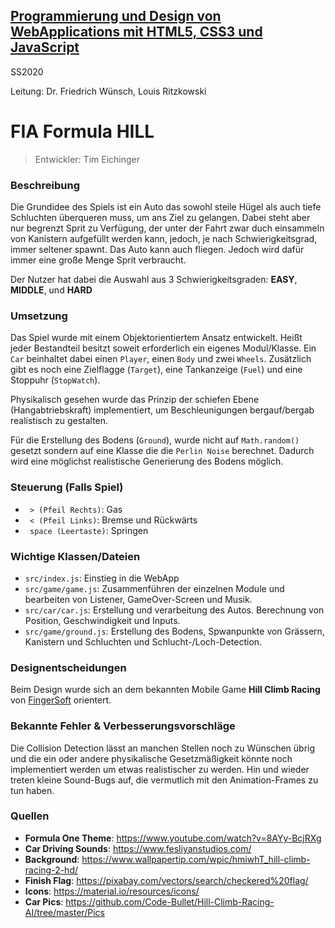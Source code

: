 ## [Programmierung und Design von WebApplications mit HTML5, CSS3 und JavaScript](https://lsf.uni-regensburg.de/qisserver/rds?state=verpublish&status=init&vmfile=no&publishid=158883&moduleCall=webInfo&publishConfFile=webInfo&publishSubDir=veranstaltung) ##

SS2020 

Leitung: Dr. Friedrich Wünsch, Louis Ritzkowski

# FIA Formula HILL #

> Entwickler: Tim Eichinger

### Beschreibung ###

Die Grundidee des Spiels ist ein Auto das sowohl steile Hügel als auch tiefe Schluchten überqueren muss, um ans Ziel zu gelangen. Dabei steht aber nur begrenzt Sprit zu Verfügung, der unter der Fahrt zwar duch einsammeln von Kanistern aufgefüllt werden kann, jedoch, je nach Schwierigkeitsgrad, immer seltener spawnt.
Das Auto kann auch fliegen. Jedoch wird dafür immer eine große Menge Sprit verbraucht.

Der Nutzer hat dabei die Auswahl aus 3 Schwierigkeitsgraden: **EASY**, **MIDDLE**, und **HARD**

### Umsetzung ###

Das Spiel wurde mit einem Objektorientiertem Ansatz entwickelt. Heißt jeder Bestandteil besitzt soweit erforderlich ein eigenes Modul/Klasse. Ein `Car` beinhaltet dabei einen `Player`, einen `Body` und zwei `Wheels`. Zusätzlich gibt es noch eine Zielflagge (`Target`), eine Tankanzeige (`Fuel`) und eine Stoppuhr (`StopWatch`). 

Physikalisch gesehen wurde das Prinzip der schiefen Ebene (Hangabtriebskraft) implementiert, um Beschleunigungen bergauf/bergab realistisch zu gestalten.

Für die Erstellung des Bodens (`Ground`), wurde nicht auf `Math.random()` gesetzt sondern auf eine Klasse die die `Perlin Noise` berechnet. Dadurch wird eine möglichst realistische Generierung des Bodens möglich.


### Steuerung (Falls Spiel) ###

* ` > (Pfeil Rechts)`: Gas
* ` < (Pfeil Links)`: Bremse und Rückwärts
* ` space (Leertaste)`: Springen

### Wichtige Klassen/Dateien ###

* `src/index.js`: Einstieg in die WebApp
* `src/game/game.js`: Zusammenführen der einzelnen Module und bearbeiten von Listener, GameOver-Screen und Musik.
* `src/car/car.js`: Erstellung und verarbeitung des Autos. Berechnung von Position, Geschwindigkeit und Inputs.
* `src/game/ground.js`: Erstellung des Bodens, Spwanpunkte von Grässern, Kanistern und Schluchten und Schlucht-/Loch-Detection.

### Designentscheidungen ###

Beim Design wurde sich an dem bekannten Mobile Game **Hill Climb Racing** von [FingerSoft]("https://play.google.com/store/apps/details?id=com.fingersoft.hillclimb&hl=de&gl=US") orientert. 

### Bekannte Fehler & Verbesserungsvorschläge

Die Collision Detection lässt an manchen Stellen noch zu Wünschen übrig und die ein oder andere physikalische Gesetzmäßigkeit könnte noch implementiert werden um etwas realistischer zu werden.
Hin und wieder treten kleine Sound-Bugs auf, die vermutlich mit den Animation-Frames zu tun haben. 

### Quellen

* **Formula One Theme**: https://www.youtube.com/watch?v=8AYy-BcjRXg
* **Car Driving Sounds**: https://www.fesliyanstudios.com/
* **Background**: https://www.wallpapertip.com/wpic/hmiwhT_hill-climb-racing-2-hd/
* **Finish Flag**: https://pixabay.com/vectors/search/checkered%20flag/
* **Icons**: https://material.io/resources/icons/
* **Car Pics**: https://github.com/Code-Bullet/Hill-Climb-Racing-AI/tree/master/Pics
